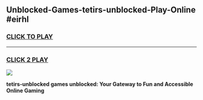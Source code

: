 
## Unblocked-Games-tetirs-unblocked-Play-Online #eirhl
<h3>
<a href="https://news.freeplayer.one?title=tetirs-unblocked&ref=3">CLICK TO PLAY</a></h3>
<hr>

<h3>
<a href="https://news.freeplayer.one?title=tetirs-unblocked&ref=3">CLICK 2 PLAY</a>
  
</h3>

<a href="https://news.freeplayer.one?title=tetirs-unblocked&ref=3"><img src="https://clearcache.store/games.png"></a>


**tetirs-unblocked games unblocked: Your Gateway to Fun and Accessible Online Gaming**
